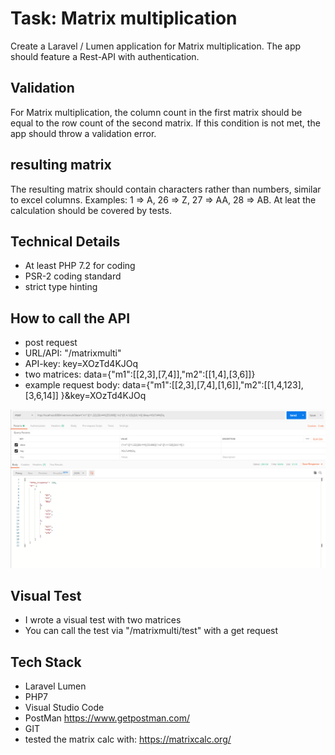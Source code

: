 # Task: Matrix multiplication

Create a Laravel / Lumen application for Matrix multiplication. The app should feature a Rest-API with authentication.

## Validation
For Matrix multiplication, the column count in the first matrix should be equal to the row count of the second matrix.
 If this condition is not met, the app should throw a validation error.

## resulting matrix 
The resulting matrix should contain characters rather than numbers, similar to excel columns.
 Examples: 1 => A, 26 => Z, 27 => AA, 28 => AB. At leat the calculation should be covered by tests.

## Technical Details
* At least PHP 7.2 for coding 
* PSR-2 coding standard
* strict type hinting

## How to call the API
* post request
* URL/API: "/matrixmulti"
* API-key: key=XOzTd4KJOq
* two matrices: data={"m1":[[2,3],[7,4]],"m2":[[1,4],[3,6]]}
* example request body: data={"m1":[[2,3],[7,4],[1,6]],"m2":[[1,4,123],[3,6,14]] }&key=XOzTd4KJOq

![PostMan Request](https://raw.githubusercontent.com/ThomasAKaestner/matrixmultiplication/master/public/img/PostRequest.png)

## Visual Test
* I wrote a visual test with two matrices
* You can call the test via "/matrixmulti/test" with a get request

## Tech Stack 
* Laravel Lumen
* PHP7
* Visual Studio Code
* PostMan https://www.getpostman.com/
* GIT
* tested the matrix calc with: https://matrixcalc.org/
